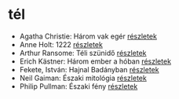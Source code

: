 # tél

- Agatha Christie: Három vak egér [részletek](_details/%7Bopf.creator%7D.md#id_70)
- Anne Holt: 1222 [részletek](_details/%7Bopf.creator%7D.md#id_958)
- Arthur Ransome: Téli szünidő [részletek](_details/%7Bopf.creator%7D.md#id_429)
- Erich Kästner: Három ember a hóban [részletek](_details/%7Bopf.creator%7D.md#id_667)
- Fekete, István: Hajnal Badányban [részletek](_details/%7Bopf.creator%7D.md#id_729)
- Neil Gaiman: Északi mitológia [részletek](_details/%7Bopf.creator%7D.md#id_1435)
- Philip Pullman: Északi fény [részletek](_details/%7Bopf.creator%7D.md#id_1219)